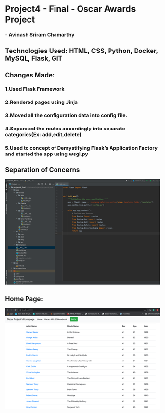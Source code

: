 # Project4 - Final - Oscar Awards Project
### - Avinash Sriram Chamarthy

## Technologies Used: HTML, CSS, Python, Docker, MySQL, Flask, GIT

## Changes Made:
### 1.Used Flask Framework
### 2.Rendered pages using Jinja
### 3.Moved all the configuration data into config file.
### 4.Separated the routes accordingly into separate categories(Ex: add,edit,delete)
### 5.Used to concept of Demystifying Flask’s Application Factory and started the app using wsgi.py


## Separation of Concerns
![Home_page](screenshots/separationOfConcerns.png)
## Home Page:
![Home_page](screenshots/Home.png)
